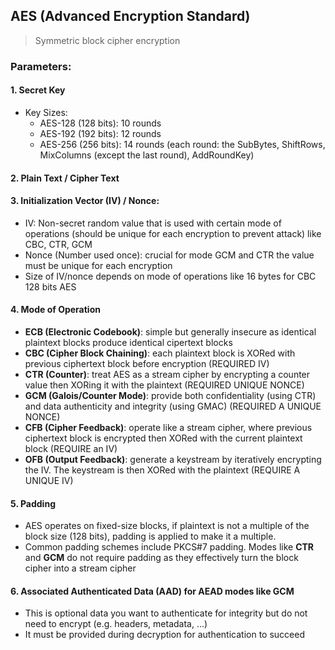 ## AES (Advanced Encryption Standard)

> Symmetric block cipher encryption

### Parameters:
#### 1. Secret Key
* Key Sizes:
    + AES-128 (128 bits): 10 rounds
    + AES-192 (192 bits): 12 rounds
    + AES-256 (256 bits): 14 rounds (each round: the SubBytes, ShiftRows, MixColumns (except the last round), AddRoundKey)
#### 2. Plain Text / Cipher Text
#### 3. Initialization Vector (IV) / Nonce: 
* IV: Non-secret random value that is used with certain mode of operations (should be unique for each encryption to prevent attack) like CBC, CTR, GCM
* Nonce (Number used once): crucial for mode GCM and CTR the value must be unique for each encryption
* Size of IV/nonce depends on mode of operations like 16 bytes for CBC 128 bits AES

#### 4. Mode of Operation
* **ECB (Electronic Codebook)**: simple but generally insecure as identical plaintext blocks produce identical cipertext blocks
* **CBC (Cipher Block Chaining)**: each plaintext block is XORed with previous ciphertext block before encryption (REQUIRED IV)
* **CTR (Counter)**: treat AES as a stream cipher by encrypting a counter value then XORing it with the plaintext (REQUIRED UNIQUE NONCE)
* **GCM (Galois/Counter Mode)**: provide both confidentiality (using CTR) and data authenticity and integrity (using GMAC) (REQUIRED A UNIQUE NONCE)
* **CFB (Cipher Feedback)**: operate like a stream cipher, where previous ciphertext block is encrypted then XORed with the current plaintext block (REQUIRE an IV)
* **OFB (Output Feedback)**: generate a keystream by iteratively encrypting the IV. The keystream is then XORed with the plaintext (REQUIRE A UNIQUE IV)
#### 5. Padding
* AES operates on fixed-size blocks, if plaintext is not a multiple of the block size (128 bits), padding is applied to make it a multiple.
* Common padding schemes include PKCS#7 padding. Modes like **CTR** and **GCM** do not require padding as they effectively turn the block cipher into a stream cipher
#### 6. Associated Authenticated Data (AAD) for AEAD modes like GCM
* This is optional data you want to authenticate for integrity but do not need to encrypt (e.g. headers, metadata, ...)
* It must be provided during decryption for authentication to succeed